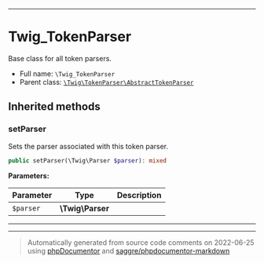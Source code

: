 ***

# Twig_TokenParser

Base class for all token parsers.



* Full name: `\Twig_TokenParser`
* Parent class: [`\Twig\TokenParser\AbstractTokenParser`](./Twig/TokenParser/AbstractTokenParser.md)






## Inherited methods


### setParser

Sets the parser associated with this token parser.

```php
public setParser(\Twig\Parser $parser): mixed
```








**Parameters:**

| Parameter | Type | Description |
|-----------|------|-------------|
| `$parser` | **\Twig\Parser** |  |




***


***
> Automatically generated from source code comments on 2022-06-25 using [phpDocumentor](http://www.phpdoc.org/) and [saggre/phpdocumentor-markdown](https://github.com/Saggre/phpDocumentor-markdown)
